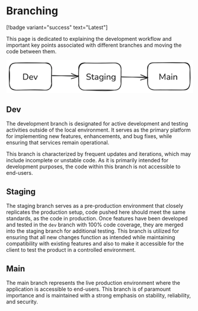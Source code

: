 # Branching

[!badge variant="success" text="Latest"]

This page is dedicated to explaining the development workflow and important key points associated with different branches and moving the code between them.

![Branching flow diagram](./branching.png)

## Dev

The development branch is designated for active development and testing activities outside of the local environment. It serves as the primary platform for implementing new features, enhancements, and bug fixes, while ensuring that services remain operational.

This branch is characterized by frequent updates and iterations, which may include incomplete or unstable code. As it is primarily intended for development purposes, the code within this branch is not accessible to end-users. 

## Staging

The staging branch serves as a pre-production environment that closely replicates the production setup, code pushed here should meet the same standards, as the code in production. Once features have been developed and tested in the `dev` branch with 100% code coverage, they are merged into the staging branch for additional testing. This branch is utilized for ensuring that all new changes function as intended while maintaining compatibility with existing features and also to make it accessible for the client to test the product in a controlled environment.

## Main

The main branch represents the live production environment where the application is accessible to end-users. This branch is of paramount importance and is maintained with a strong emphasis on stability, reliability, and security.

